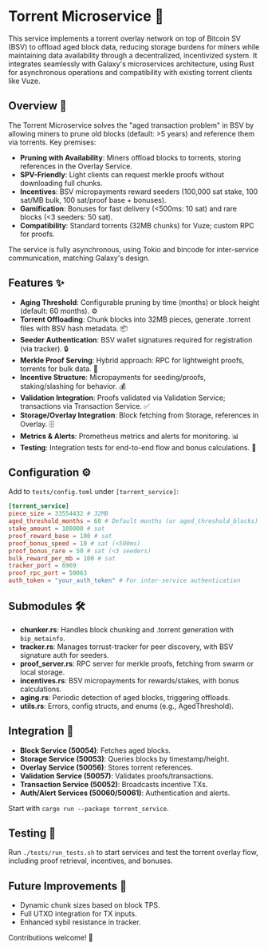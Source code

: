 # Torrent Microservice 🚀

This service implements a torrent overlay network on top of Bitcoin SV (BSV) to offload aged block data, reducing storage burdens for miners while maintaining data availability through a decentralized, incentivized system. It integrates seamlessly with Galaxy's microservices architecture, using Rust for asynchronous operations and compatibility with existing torrent clients like Vuze.

## Overview 📄

The Torrent Microservice solves the "aged transaction problem" in BSV by allowing miners to prune old blocks (default: >5 years) and reference them via torrents. Key premises:
- **Pruning with Availability**: Miners offload blocks to torrents, storing references in the Overlay Service.
- **SPV-Friendly**: Light clients can request merkle proofs without downloading full chunks.
- **Incentives**: BSV micropayments reward seeders (100,000 sat stake, 100 sat/MB bulk, 100 sat/proof base + bonuses).
- **Gamification**: Bonuses for fast delivery (<500ms: 10 sat) and rare blocks (<3 seeders: 50 sat).
- **Compatibility**: Standard torrents (32MB chunks) for Vuze; custom RPC for proofs.

The service is fully asynchronous, using Tokio and bincode for inter-service communication, matching Galaxy's design.

## Features ✨

- **Aging Threshold**: Configurable pruning by time (months) or block height (default: 60 months). ⚙️
- **Torrent Offloading**: Chunk blocks into 32MB pieces, generate .torrent files with BSV hash metadata. 📦
- **Seeder Authentication**: BSV wallet signatures required for registration (via tracker). 🔒
- **Merkle Proof Serving**: Hybrid approach: RPC for lightweight proofs, torrents for bulk data. 📜
- **Incentive Structure**: Micropayments for seeding/proofs, staking/slashing for behavior. 💰
- **Validation Integration**: Proofs validated via Validation Service; transactions via Transaction Service. ✅
- **Storage/Overlay Integration**: Block fetching from Storage, references in Overlay. 🗄️
- **Metrics & Alerts**: Prometheus metrics and alerts for monitoring. 📊
- **Testing**: Integration tests for end-to-end flow and bonus calculations. 🧪

## Configuration ⚙️

Add to `tests/config.toml` under `[torrent_service]`:
```toml
[torrent_service]
piece_size = 33554432 # 32MB
aged_threshold_months = 60 # Default months (or aged_threshold_blocks)
stake_amount = 100000 # sat
proof_reward_base = 100 # sat
proof_bonus_speed = 10 # sat (<500ms)
proof_bonus_rare = 50 # sat (<3 seeders)
bulk_reward_per_mb = 100 # sat
tracker_port = 6969
proof_rpc_port = 50063
auth_token = "your_auth_token" # For inter-service authentication
```
## Submodules 🛠️

- **chunker.rs**: Handles block chunking and .torrent generation with `bip_metainfo`.
- **tracker.rs**: Manages torrust-tracker for peer discovery, with BSV signature auth for seeders.
- **proof_server.rs**: RPC server for merkle proofs, fetching from swarm or local storage.
- **incentives.rs**: BSV micropayments for rewards/stakes, with bonus calculations.
- **aging.rs**: Periodic detection of aged blocks, triggering offloads.
- **utils.rs**: Errors, config structs, and enums (e.g., AgedThreshold).

## Integration 🔗

- **Block Service (50054)**: Fetches aged blocks.
- **Storage Service (50053)**: Queries blocks by timestamp/height.
- **Overlay Service (50056)**: Stores torrent references.
- **Validation Service (50057)**: Validates proofs/transactions.
- **Transaction Service (50052)**: Broadcasts incentive TXs.
- **Auth/Alert Services (50060/50061)**: Authentication and alerts.

Start with `cargo run --package torrent_service`.

## Testing 🧪

Run `./tests/run_tests.sh` to start services and test the torrent overlay flow, including proof retrieval, incentives, and bonuses.

## Future Improvements 🚧

- Dynamic chunk sizes based on block TPS.
- Full UTXO integration for TX inputs.
- Enhanced sybil resistance in tracker.

Contributions welcome! 🌟
